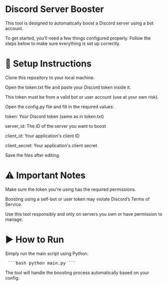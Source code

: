 # Discord Server Booster
This tool is designed to automatically boost a Discord server using a bot account.

To get started, you’ll need a few things configured properly. Follow the steps below to make sure everything is set up correctly.

# 🔧 Setup Instructions
Clone this repository to your local machine.

Open the token.txt file and paste your Discord token inside it.

This token must be from a valid bot or user account (use at your own risk).

Open the config.py file and fill in the required values:

token: Your Discord token (same as in token.txt)

server_id: The ID of the server you want to boost

client_id: Your application's client ID

client_secret: Your application's client secret

Save the files after editing.

# ⚠️ Important Notes
Make sure the token you're using has the required permissions.

Boosting using a self-bot or user token may violate Discord’s Terms of Service.

Use this tool responsibly and only on servers you own or have permission to manage.

# ▶️ How to Run
Simply run the main script using Python:


<pre> ```bash python main.py ``` </pre>
The tool will handle the boosting process automatically based on your config.
